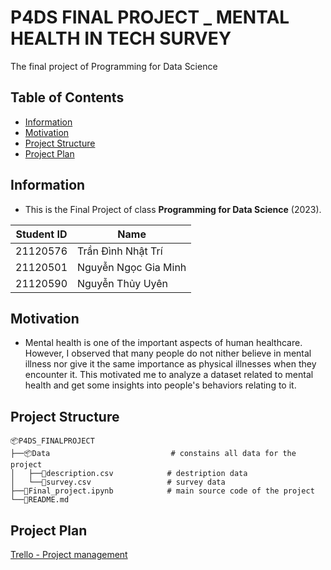 # P4DS FINAL PROJECT _ MENTAL HEALTH IN TECH SURVEY
The final project of Programming for Data Science

## Table of Contents

 - [Information](#information)
 - [Motivation](#motivation)
 - [Project Structure](#project-structure)
 - [Project Plan](#project-plan)

## Information

- This is the Final Project of class **Programming for Data Science** (2023).

| Student ID | Name                   |
|------------|------------------------|
| 21120576   | Trần Đình Nhật Trí     |
| 21120501   | Nguyễn Ngọc Gia Minh   |
| 21120590   | Nguyễn Thủy Uyên       |

## Motivation

- Mental health is one of the important aspects of human healthcare. However, I observed that many people do not nither believe in mental illness nor give it the same importance as physical illnesses when they encounter it. This motivated me to analyze a dataset related to mental health and get some insights into people's behaviors relating to it.

## Project Structure

```
📦P4DS_FINALPROJECT
├──📦Data                           # constains all data for the project
│   ├──📜description.csv            # destription data
│   └──📜survey.csv                 # survey data
├──📜Final_project.ipynb            # main source code of the project
└──📜README.md
```

## Project Plan

[Trello - Project management](https://trello.com/b/FVWSwwpg/mental-health-in-tech)